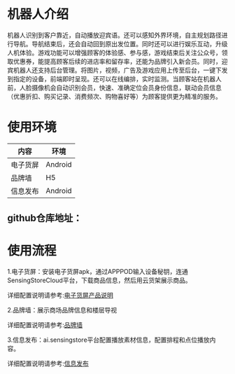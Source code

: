 # 机器人介绍

机器人识别到客户靠近，自动播放迎宾语。还可以感知外界环境，自主规划路径进行导航。导航结束后，还会自动回到原出发位置。同时还可以进行娱乐互动，升级人机体验。游戏功能可以增强顾客的体验感、参与感，游戏结束后关注公众号，领取优惠券，能提高顾客后续的进店率和留存率，还能为品牌引入新会员。同时，迎宾机器人还支持后台管理。将图片，视频，广告及游戏应用上传至后台，一键下发到指定的设备，前端即时呈现。还可以在线编排，实时监测。当顾客站在机器人前，人脸摄像机会自动识别会员，快速、准确定位会员身份信息，联动会员信息（优惠折扣、购买记录、消费频次、购物喜好等）为顾客提供更为精准的服务。

#  使用环境

|内容|环境|
|---|---|
|电子货屏|Android|
|品牌墙|H5|
|信息发布|Android|
## github仓库地址：

# 使用流程
 1.电子货屏：安装电子货屏apk，通过APPPOD输入设备秘钥，连通SensingStoreCloud平台，下载商品信息，然后用云货架展示商品。

 详细配置说明请参考:[电子货屏产品说明](https://github.com/troncell/SensingDocs/blob/main/Docs/Robot/%E7%94%B5%E5%AD%90%E8%B4%A7%E5%B1%8F%E4%BA%A7%E5%93%81%E8%AF%B4%E6%98%8E.md)

 2.品牌墙：展示商场品牌信息和楼层导视

详细配置说明请参考:[品牌墙](https://github.com/troncell/SensingDocs/blob/main/Docs/Robot/%E5%93%81%E7%89%8C%E5%A2%99.md)

 3.信息发布：ai.sensingstore平台配置播放素材信息，配置排程和点位播放内容。

 详细配置说明请参考:[信息发布](https://github.com/troncell/SensingDocs/blob/main/Docs/Robot/%E4%BF%A1%E6%81%AF%E5%8F%91%E5%B8%83.md)